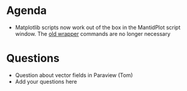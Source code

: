 Agenda
=========

* Matplotlib scripts now work out of the box in the MantidPlot script window. The [old wrapper](http://www.mantidproject.org/MantidPlot:External_Python_Plotting_Package) commands are no longer necessary

Questions
=========

* Question about vector fields in Paraview (Tom)
* Add your questions here

